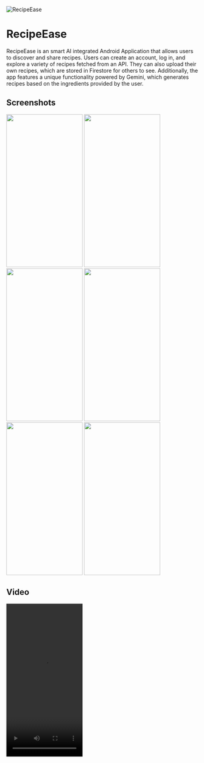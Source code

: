 ![RecipeEase](https://github.com/Rudresh07/RecipeEase/assets/97966593/66e72b43-b6f0-4b41-bfd4-8afef8360b85)

# RecipeEase


RecipeEase is an smart AI integrated Android Application that allows users to discover and share recipes. Users can create an account, log in, and explore a variety of recipes fetched from an API. They can also upload their own recipes, which are stored in Firestore for others to see. Additionally, the app features a unique functionality powered by Gemini, which generates recipes based on the ingredients provided by the user.

## Screenshots
<img src="https://github.com/Rudresh07/RecipeEase/assets/97966593/22689d29-63d0-48a4-9c1e-94c2c1a43f6d" width="200" height="400" />
<img src="https://github.com/Rudresh07/RecipeEase/assets/97966593/7d59c2e8-3fe9-4e0a-a02c-428b2d948dc5" width="200" height="400" />
<img src="https://github.com/Rudresh07/RecipeEase/assets/97966593/f163c2fc-b08d-4a4b-9021-5b0813929eef" width="200" height="400" />
<img src="https://github.com/Rudresh07/RecipeEase/assets/97966593/07ddbfa8-45d9-407d-b27a-4a60cc73d26c" width="200" height="400" />
<img src="https://github.com/Rudresh07/RecipeEase/assets/97966593/ac001a9a-5ce3-4711-8728-d2c754fd7621" width="200" height="400" />
<img src="https://github.com/Rudresh07/RecipeEase/assets/97966593/7da4f50d-a434-4f6b-b3a6-f020a5e2fdf0" width="200" height="400" />

## Video
<video src="https://github.com/user-attachments/assets/b9316a32-0c03-45a5-8387-1ec79039fdbf" width="200" height="400" />

## Features

1. User Authentication: Create and log in to an account using Firebase Authentication.

2. Recipe Discovery: Fetch and display recipes from an external API.
3. Recipe Upload: Users can upload their own recipes to Firestore.
4. Community Recipes: View recipes uploaded by other users.

5. Recipe Generation: Use Gemini to generate recipes based on provided ingredients.

6. Built with Kotlin and XML: Leveraging Kotlin for logic and XML for UI design.
7. Integrated AI to provide Recipe to user depend on the ingredient they have.

## Installation

To install and run RecipeEase on your local machine, follow these steps:

1. Clone the repository:
>git clone https://github.com/Rudresh07/RecipeEase.git
>cd RecipeEase

2. Open the project in Android Studio.

3. Sync the project with Gradle files.

4. Run the app on an emulator or a physical device.
## Usage

1. Launch the app.
2. Create an account or log in using Firebase Authentication.
3. Explore recipes fetched from the API.
4. Upload your own recipes through the app interface.
5. Use the ingredient-based recipe generator powered by Gemini.


## Dependencies

1. Firebase Authentication: For user account creation and login.
2. Firestore: For storing and retrieving user-uploaded recipes.
3. Gemini: For generating recipes based on user-provided ingredients.
4. Kotlin and XML: For app development and UI design
## Troubleshooting

1. Authentication Issues: Ensure your Firebase configuration is correct and the google-services.json file is properly placed.
2. API Errors: Check your network connection and ensure your API keys are valid and properly configured.
## License

[MIT](https://choosealicense.com/licenses/mit/)

